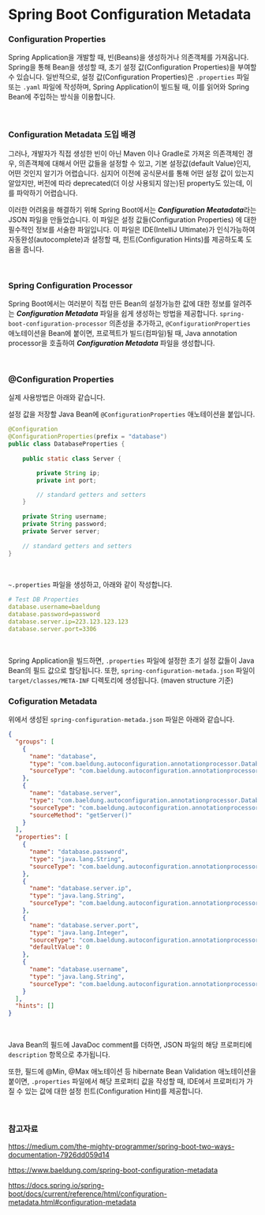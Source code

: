 # Spring Boot Configuration Metadata

### Configuration Properties

 Spring Application을 개발할 때, 빈(Beans)을 생성하거나 의존객체를 가져옵니다. Spring을 통해 Bean을 생성할 때, 초기 설정 값(Configuration Properties)을 부여할 수 있습니다. 일반적으로, 설정 값(Configuration Properties)은 `.properties` 파일 또는 `.yaml` 파일에 작성하며, Spring Application이 빌드될 때, 이를 읽어와 Spring Bean에 주입하는 방식을 이용합니다.

<br>

### Configuration Metadata 도입 배경

 그러나, 개발자가 직접 생성한 빈이 아닌 Maven 이나 Gradle로 가져온 의존객체인 경우, 의존객체에 대해서 어떤 값들을 설정할 수 있고, 기본 설정값(default Value)인지, 어떤 것인지 알기가 어렵습니다. 심지어 이전에 공식문서를 통해 어떤 설정 값이 있는지 알았지만, 버전에 따라 deprecated(더 이상 사용되지 않는)된 property도 있는데, 이를 파악하기 어렵습니다.

 이러한 어려움을 해결하기 위해 Spring Boot에서는 ***Configuration Meatadata***라는 JSON 파일을 만들었습니다. 이 파일은 설정 값들(Configuration Properties) 에 대한 필수적인 정보를 서술한 파일입니다. 이 파일은 IDE(IntelliJ Ultimate)가 인식가능하여 자동완성(autocomplete)과 설정할 때, 힌트(Configuration Hints)를 제공하도록 도움을 줍니다.

<br>

### Spring Configuration Processor

 Spring Boot에서는 여러분이 직접 만든 Bean의 설정가능한 값에 대한 정보를 알려주는 ***Configuration Metadata*** 파일을 쉽게 생성하는 방법을 제공합니다. `spring-boot-configuration-processor` 의존성을 추가하고, `@ConfigurationProperties` 애노테이션을 Bean에 붙이면, 프로젝트가 빌드(컴파일)될 때, Java annotation processor을 호출하여 ***Configuration Metadata*** 파일을 생성합니다.

<br>

### @Configuration Properties

실제 사용방법은 아래와 같습니다.

설정 값을 저장할 Java Bean에 `@ConfigurationProperties` 애노테이션을 붙입니다.

```java
@Configuration
@ConfigurationProperties(prefix = "database")
public class DatabaseProperties {
	
    public static class Server {

        private String ip;
        private int port;

        // standard getters and setters
    }
	
    private String username;
    private String password;
    private Server server;
	
    // standard getters and setters
}
```

<br>

`~.properties` 파일을 생성하고, 아래와 같이 작성합니다.

```yaml
# Test DB Properties
database.username=baeldung
database.password=password
database.server.ip=223.123.123.123
database.server.port=3306
```

<br>

Spring Application을 빌드하면, `.properties` 파일에 설정한 초기 설정 값들이 Java Bean의 필드 값으로 할당됩니다. 또한, `spring-configuration-metada.json` 파일이 `target/classes/META-INF` 디렉토리에 생성됩니다. (maven structure 기준)

### Cofiguration Metadata

위에서 생성된 `spring-configuration-metada.json` 파일은 아래와 같습니다.

```json
{
  "groups": [
    {
      "name": "database",
      "type": "com.baeldung.autoconfiguration.annotationprocessor.DatabaseProperties",
      "sourceType": "com.baeldung.autoconfiguration.annotationprocessor.DatabaseProperties"
    },
    {
      "name": "database.server",
      "type": "com.baeldung.autoconfiguration.annotationprocessor.DatabaseProperties$Server",
      "sourceType": "com.baeldung.autoconfiguration.annotationprocessor.DatabaseProperties",
      "sourceMethod": "getServer()"
    }
  ],
  "properties": [
    {
      "name": "database.password",
      "type": "java.lang.String",
      "sourceType": "com.baeldung.autoconfiguration.annotationprocessor.DatabaseProperties"
    },
    {
      "name": "database.server.ip",
      "type": "java.lang.String",
      "sourceType": "com.baeldung.autoconfiguration.annotationprocessor.DatabaseProperties$Server"
    },
    {
      "name": "database.server.port",
      "type": "java.lang.Integer",
      "sourceType": "com.baeldung.autoconfiguration.annotationprocessor.DatabaseProperties$Server",
      "defaultValue": 0
    },
    {
      "name": "database.username",
      "type": "java.lang.String",
      "sourceType": "com.baeldung.autoconfiguration.annotationprocessor.DatabaseProperties"
    }
  ],
  "hints": []
}
```

<br>

Java Bean의 필드에 JavaDoc comment를 더하면, JSON 파일의 해당 프로퍼티에 `description` 항목으로 추가됩니다.

또한, 필드에 @Min, @Max 애노테이션 등 hibernate Bean Validation 애노테이션을 붙이면, `.properties` 파일에서 해당 프로퍼티 값을 작성할 때, IDE에서 프로퍼티가 가질 수 있는 값에 대한 설정 힌트(Configuration Hint)를 제공합니다.

<br>

### 참고자료

https://medium.com/the-mighty-programmer/spring-boot-two-ways-documentation-7926dd059d14

https://www.baeldung.com/spring-boot-configuration-metadata

https://docs.spring.io/spring-boot/docs/current/reference/html/configuration-metadata.html#configuration-metadata